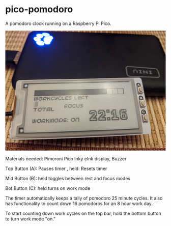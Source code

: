 # pico-pomodoro
A pomodoro clock running on a Raspberry Pi Pico.

![alt text](https://github.com/johnink/pico-pomodoro/blob/main/pico.jpg?raw=true)

Materials needed:
Pimoroni Pico Inky eInk display, 
Buzzer

Top Button (A): Pauses timer
          , held: Resets timer
          
Mid Button (B): held toggles between rest and focus modes

Bot Button (C): held turns on work mode

The timer automatically keeps a tally of pomodoro 25 minute cycles. It also has functionality to count down 16 pomodoros for an 8 hour work day.

To start counting down work cycles on the top bar, hold the bottom button to turn work mode "on."
